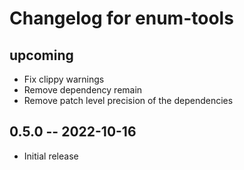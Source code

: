 # Changelog for enum-tools

## upcoming

* Fix clippy warnings
* Remove dependency remain
* Remove patch level precision of the dependencies

## 0.5.0 -- 2022-10-16

* Initial release
